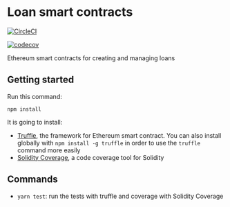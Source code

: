 # Loan smart contracts

[![CircleCI](https://circleci.com/gh/lendingblock/loan-contracts.svg?style=svg)](https://circleci.com/gh/lendingblock/loan-contracts)

[![codecov](https://codecov.io/gh/lendingblock/loan-contracts/branch/master/graph/badge.svg)](https://codecov.io/gh/lendingblock/loan-contracts)

Ethereum smart contracts for creating and managing loans

## Getting started

Run this command:

```
npm install
```

It is going to install:

* [Truffle][], the framework for Ethereum smart contract. You can also install globally with `npm install -g truffle` in order to use the `truffle` command more easily
* [Solidity Coverage][], a code coverage tool for Solidity

## Commands

* `yarn test`: run the tests with truffle and coverage with Solidity Coverage

[Truffle]: http://trufflesuite.com
[Solidity Coverage]: https://github.com/sc-forks/solidity-coverage
